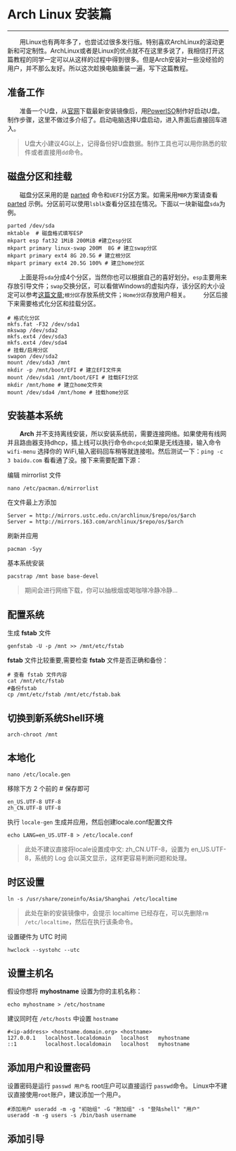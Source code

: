 # Arch Linux 安装篇

---

&emsp;&emsp;用Linux也有两年多了，也尝试过很多发行版。特别喜欢ArchLinux的滚动更新和可定制性。ArchLinux或者是Linux的优点就不在这里多说了，我相信打开这篇教程的同学一定可以从这样的过程中得到很多。但是Arch安装对一些没经验的用户，并不那么友好。所以这次趁换电脑重装一遍，写下这篇教程。

## 准备工作

&emsp;&emsp;准备一个U盘，从[官网](https://www.archlinux.org/download/)下载最新安装镜像后，用[PowerISO](http://www.poweriso.com/)制作好启动U盘。制作步骤，这里不做过多介绍了。启动电脑选择U盘启动，进入界面后直接回车进入。
> U盘大小建议4G以上，记得备份好U盘数据。制作工具也可以用你熟悉的软件或者直接用`dd`命令。

## 磁盘分区和挂载

&emsp;&emsp;磁盘分区采用的是 [parted](https://wiki.archlinux.org/index.php/Parted) 命令和`UEFI`分区方案。如需采用`MBR`方案请查看 [parted](https://wiki.archlinux.org/index.php/Parted) 示例。分区前可以使用`lsblk`查看分区挂在情况。下面以一块新磁盘`sda`为例。

```shell  {.line-numbers}
parted /dev/sda
mktable  # 磁盘格式填写ESP
mkpart esp fat32 1MiB 200MiB #建立esp分区
mkpart primary linux-swap 200M  8G # 建立swap分区
mkpart primary ext4 8G 20.5G # 建立根分区
mkpart primary ext4 20.5G 100% # 建立home分区
```

&emsp;&emsp;上面是将`sda`分成4个分区，当然你也可以根据自己的喜好划分。`esp`主要用来存放引导文件；`swap`交换分区，可以看做Windows的虚拟内存，该分区的大小设定可以参考[这篇文章](https://blog.csdn.net/wash168/article/details/78473846);`根分区`存放系统文件；`Home分区`存放用户相关。
&emsp;&emsp;分区后接下来需要格式化分区和挂载分区。

```shell {.line-numbers}
# 格式化分区
mkfs.fat -F32 /dev/sda1
mkswap /dev/sda2
mkfs.ext4 /dev/sda3
mkfs.ext4 /dev/sda4
# 挂载/启用分区
swapon /dev/sda2
mount /dev/sda3 /mnt
mkdir -p /mnt/boot/EFI # 建立EFI文件夹
mount /dev/sda1 /mnt/boot/EFI # 挂载EFI分区
mkdir /mnt/home # 建立home文件夹
mount /dev/sda4 /mnt/home # 挂载home分区
```

## 安装基本系统

&emsp;&emsp;**Arch** 并不支持离线安装，所以安装系统前，需要连接网络。如果使用有线网并且路由器支持dhcp，插上线可以执行命令`dhcpcd`;如果是无线连接，输入命令 `wifi-menu` 选择你的 WiFi,输入密码回车稍等就连接啦。然后测试一下：`ping -c 3 baidu.com` 看看通了没。接下来需要配置下源：

编辑 mirrorlist 文件

```shell {.line-numbers}
nano /etc/pacman.d/mirrorlist
```

在文件最上方添加

```shell {.line-numbers}
Server = http://mirrors.ustc.edu.cn/archlinux/$repo/os/$arch
Server = http://mirrors.163.com/archlinux/$repo/os/$arch
```

刷新并应用

```shell {.line-numbers}
pacman -Syy
```

基本系统安装

```shell {.line-numbers}
pacstrap /mnt base base-devel
```

> 期间会进行网络下载，你可以抽根烟或喝咖啡冷静冷静...

## 配置系统

生成 **fstab** 文件

```shell {.line-numbers}
genfstab -U -p /mnt >> /mnt/etc/fstab
```

**fstab** 文件比较重要,需要检查 **fstab** 文件是否正确和备份：

```shell {.line-numbers}
# 查看 fstab 文件内容
cat /mnt/etc/fstab
#备份fstab
cp /mnt/etc/fstab /mnt/etc/fstab.bak
```

## 切换到新系统Shell环境

```shell {.line-numbers}
arch-chroot /mnt
```

## 本地化

```shell {.line-numbers}
nano /etc/locale.gen
```

移除下方 2 个前的 # 保存即可

```shell {.line-numbers}
en_US.UTF-8 UTF-8
zh_CN.UTF-8 UTF-8
```

执行 `locale-gen` 生成并应用，然后创建locale.conf配置文件

```shell {.line-numbers}
echo LANG=en_US.UTF-8 > /etc/locale.conf
```

> 此处不建议直接将locale设置成中文: zh_CN.UTF-8，设置为 en_US.UTF-8，系统的 Log 会以英文显示，这样更容易判断问题和处理。

## 时区设置

```shell {.line-numbers}
ln -s /usr/share/zoneinfo/Asia/Shanghai /etc/localtime
```

> 此处在新的安装镜像中，会提示 localtime 已经存在，可以先删除`rm /etc/localtime`，然后在执行该条命令。

设置硬件为 UTC 时间

```shell {.line-numbers}
hwclock --systohc --utc
```

## 设置主机名

假设你想将 **myhostname** 设置为你的主机名称：

```shell {.line-numbers}
echo myhostname > /etc/hostname
```

建议同时在 `/etc/hosts` 中设置 `hostname`

```shell {.line-numbers}
#<ip-address> <hostname.domain.org> <hostname>
127.0.0.1   localhost.localdomain   localhost   myhostname
::1         localhost.localdomain   localhost   myhostname
```

## 添加用户和设置密码

设置密码是运行 `passwd 用户名` root庄户可以直接运行 `passwd`命令。
Linux中不建议直接使用`root`账户，建议添加一个用户。

```shell {.line-numbers}
#添加用户 useradd -m -g "初始组" -G "附加组" -s "登陆shell" "用户"
useradd -m -g users -s /bin/bash username
```

## 添加引导
